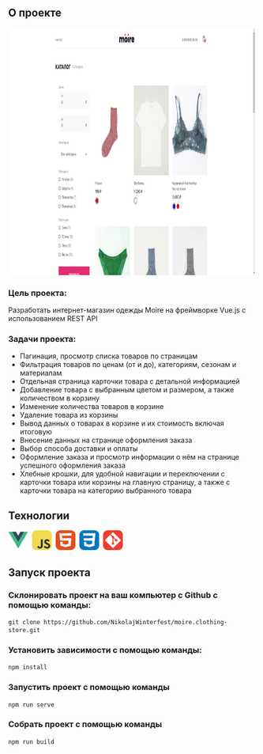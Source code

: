## О проекте

<div>
  <img src="/Moire_clothing-store.png" title="Moire" alt="Moire" width="500" height="500"/>&nbsp;
</div>

### Цель проекта:

Разработать интернет-магазин одежды Moire на фреймворке Vue.js с использованием REST API

### Задачи проекта:

-   Пагинация, просмотр списка товаров по страницам
-   Фильтрация товаров по ценам (от и до), категориям, сезонам и материалам
-   Отдельная страница карточки товара с детальной информацией
-   Добавление товара с выбранным цветом и размером, а также количеством в корзину
-   Изменение количества товаров в корзине
-   Удаление товара из корзины
-   Вывод данных о товарах в корзине и их стоимость включая итоговую
-   Внесение данных на странице оформления заказа
-   Выбор способа доставки и оплаты
-   Оформление заказа и просмотр информации о нём на странице успешного оформления заказа
-   Хлебные крошки, для удобной навигации и переключении с карточки товара или корзины на главную страницу, а также с карточки товара на категорию выбранного товара

## Технологии

<div>
  <img src="https://github.com/NikolajWinterfest/NikolajWinterfest/blob/master/assets/icons/Vue.svg" title="vue" alt="vue" width="40" height="40"/>&nbsp;
  <img src="https://github.com/NikolajWinterfest/NikolajWinterfest/blob/master/assets/icons/JavaScript.svg" title="javascript" alt="javascript" width="40" height="40"/>&nbsp;
  <img src="https://github.com/NikolajWinterfest/NikolajWinterfest/blob/master/assets/icons/HTML.svg" title="html5" alt="html5" width="40" height="40"/>&nbsp;
  <img src="https://github.com/NikolajWinterfest/NikolajWinterfest/blob/master/assets/icons/CSS.svg" title="css3" alt="css3" width="40" height="40"/>&nbsp;
  <img src="https://github.com/NikolajWinterfest/NikolajWinterfest/blob/master/assets/icons/Git.svg" title="git" alt="git" width="40" height="40"/>&nbsp;
</div>

## Запуск проекта

### Склонировать проект на ваш компьютер с Github с помощью команды:

```
git clone https://github.com/NikolajWinterfest/moire.clothing-store.git
```

### Установить зависимости с помощью команды:

```
npm install
```

### Запустить проект с помощью команды

```
npm run serve
```

### Собрать проект с помощью команды

```
npm run build
```
